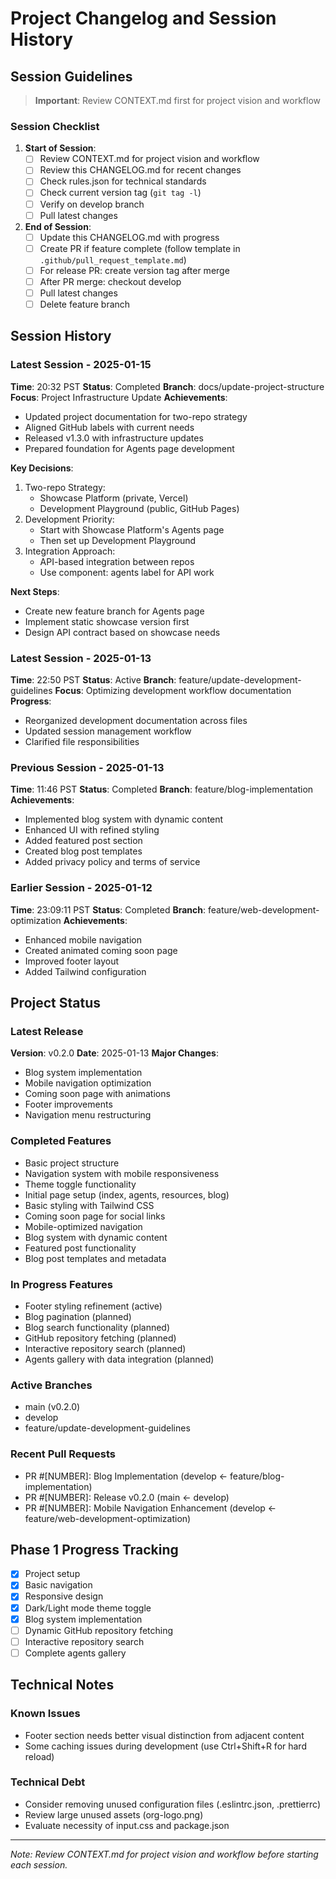 # Project Changelog and Session History

## Session Guidelines
> **Important**: Review CONTEXT.md first for project vision and workflow

### Session Checklist
1. **Start of Session**:
   - [ ] Review CONTEXT.md for project vision and workflow
   - [ ] Review this CHANGELOG.md for recent changes
   - [ ] Check rules.json for technical standards
   - [ ] Check current version tag (`git tag -l`)
   - [ ] Verify on develop branch
   - [ ] Pull latest changes

2. **End of Session**:
   - [ ] Update this CHANGELOG.md with progress
   - [ ] Create PR if feature complete (follow template in `.github/pull_request_template.md`)
   - [ ] For release PR: create version tag after merge
   - [ ] After PR merge: checkout develop
   - [ ] Pull latest changes
   - [ ] Delete feature branch

## Session History

### Latest Session - 2025-01-15
**Time**: 20:32 PST
**Status**: Completed
**Branch**: docs/update-project-structure
**Focus**: Project Infrastructure Update
**Achievements**:
- Updated project documentation for two-repo strategy
- Aligned GitHub labels with current needs
- Released v1.3.0 with infrastructure updates
- Prepared foundation for Agents page development

**Key Decisions**:
1. Two-repo Strategy:
   - Showcase Platform (private, Vercel)
   - Development Playground (public, GitHub Pages)
2. Development Priority:
   - Start with Showcase Platform's Agents page
   - Then set up Development Playground
3. Integration Approach:
   - API-based integration between repos
   - Use component: agents label for API work

**Next Steps**:
- Create new feature branch for Agents page
- Implement static showcase version first
- Design API contract based on showcase needs

### Latest Session - 2025-01-13
**Time**: 22:50 PST
**Status**: Active
**Branch**: feature/update-development-guidelines
**Focus**: Optimizing development workflow documentation
**Progress**:
- Reorganized development documentation across files
- Updated session management workflow
- Clarified file responsibilities

### Previous Session - 2025-01-13
**Time**: 11:46 PST
**Status**: Completed
**Branch**: feature/blog-implementation
**Achievements**:
- Implemented blog system with dynamic content
- Enhanced UI with refined styling
- Added featured post section
- Created blog post templates
- Added privacy policy and terms of service

### Earlier Session - 2025-01-12
**Time**: 23:09:11 PST
**Status**: Completed
**Branch**: feature/web-development-optimization
**Achievements**:
- Enhanced mobile navigation
- Created animated coming soon page
- Improved footer layout
- Added Tailwind configuration

## Project Status

### Latest Release
**Version**: v0.2.0
**Date**: 2025-01-13
**Major Changes**:
- Blog system implementation
- Mobile navigation optimization
- Coming soon page with animations
- Footer improvements
- Navigation menu restructuring

### Completed Features
- Basic project structure
- Navigation system with mobile responsiveness
- Theme toggle functionality
- Initial page setup (index, agents, resources, blog)
- Basic styling with Tailwind CSS
- Coming soon page for social links
- Mobile-optimized navigation
- Blog system with dynamic content
- Featured post functionality
- Blog post templates and metadata

### In Progress Features
- Footer styling refinement (active)
- Blog pagination (planned)
- Blog search functionality (planned)
- GitHub repository fetching (planned)
- Interactive repository search (planned)
- Agents gallery with data integration (planned)

### Active Branches
- main (v0.2.0)
- develop
- feature/update-development-guidelines

### Recent Pull Requests
- PR #[NUMBER]: Blog Implementation (develop <- feature/blog-implementation)
- PR #[NUMBER]: Release v0.2.0 (main <- develop)
- PR #[NUMBER]: Mobile Navigation Enhancement (develop <- feature/web-development-optimization)

## Phase 1 Progress Tracking
- [x] Project setup
- [x] Basic navigation
- [x] Responsive design
- [x] Dark/Light mode theme toggle
- [x] Blog system implementation
- [ ] Dynamic GitHub repository fetching
- [ ] Interactive repository search
- [ ] Complete agents gallery

## Technical Notes
### Known Issues
- Footer section needs better visual distinction from adjacent content
- Some caching issues during development (use Ctrl+Shift+R for hard reload)

### Technical Debt
- Consider removing unused configuration files (.eslintrc.json, .prettierrc)
- Review large unused assets (org-logo.png)
- Evaluate necessity of input.css and package.json

---
*Note: Review CONTEXT.md for project vision and workflow before starting each session.*
